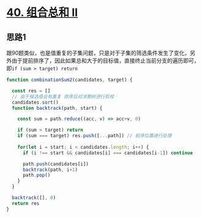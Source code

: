 # [40. 组合总和 II](https://leetcode-cn.com/problems/combination-sum-ii/)

## 思路1

跟90题类似，也是值重复的子集问题，只是对于子集的筛选条件发生了变化，另外由于提前排序了，因此如果总和大于的目标值，直接终止当前分支的遍历即可，即`if (sum > target) return`

```js
function combinationSum2(candidates, target) {

  const res = []
  // 由于候选值会有重复 排序后对决策树进行剪枝
  candidates.sort()
  function backtrack(path, start) {

    const sum = path.reduce((acc, v) => acc+v, 0)

    if (sum > target) return
    if (sum === target) res.push([...path]) // 前序位置进行处理
    
    for(let i = start; i < candidates.length; i++) {
      if (i !== start && candidates[i] === candidates[i-1]) continue

      path.push(candidates[i])
      backtrack(path, i+1)
      path.pop()
    }
  }

  backtrack([], 0)
  return res
}
```